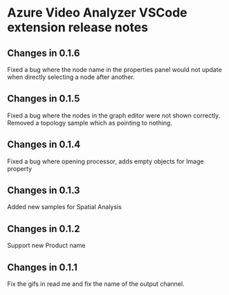 # Azure Video Analyzer VSCode extension release notes

## Changes in 0.1.6

Fixed a bug where the node name in the properties panel would not update when directly selecting a node after another.

## Changes in 0.1.5

Fixed a bug where the nodes in the graph editor were not shown correctly.
Removed a topology sample which as pointing to nothing.

## Changes in 0.1.4

Fixed a bug where opening processor, adds empty objects for Image property

## Changes in 0.1.3

Added new samples for Spatial Analysis

## Changes in 0.1.2

Support new Product name

## Changes in 0.1.1

Fix the gifs in read me and fix the name of the output channel.
